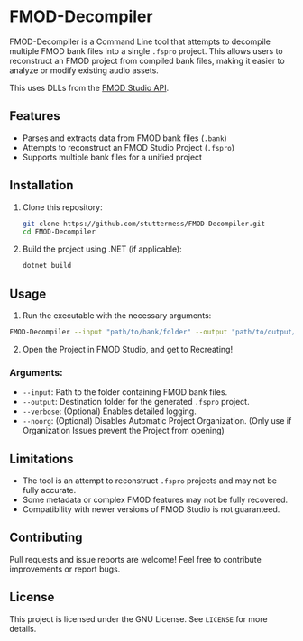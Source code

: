 # FMOD-Decompiler

FMOD-Decompiler is a Command Line tool that attempts to decompile multiple FMOD bank files into a single `.fspro` project. This allows users to reconstruct an FMOD project from compiled bank files, making it easier to analyze or modify existing audio assets.<br>


This uses DLLs from the [FMOD Studio API](https://fmod.com/download#fmodengine).

## Features
- Parses and extracts data from FMOD bank files (`.bank`)
- Attempts to reconstruct an FMOD Studio Project (`.fspro`)
- Supports multiple bank files for a unified project

## Installation
1. Clone this repository:
   ```sh
   git clone https://github.com/stuttermess/FMOD-Decompiler.git
   cd FMOD-Decompiler
   ```
2. Build the project using .NET (if applicable):
   ```sh
   dotnet build
   ```

## Usage
1. Run the executable with the necessary arguments:
```sh
FMOD-Decompiler --input "path/to/bank/folder" --output "path/to/output/project"
```
2. Open the Project in FMOD Studio, and get to Recreating!

### Arguments:
- `--input`: Path to the folder containing FMOD bank files.
- `--output`: Destination folder for the generated `.fspro` project.
- `--verbose`: (Optional) Enables detailed logging.
- `--noorg`: (Optional) Disables Automatic Project Organization. (Only use if Organization Issues prevent the Project from opening)

## Limitations
- The tool is an attempt to reconstruct `.fspro` projects and may not be fully accurate.
- Some metadata or complex FMOD features may not be fully recovered.
- Compatibility with newer versions of FMOD Studio is not guaranteed.

## Contributing
Pull requests and issue reports are welcome! Feel free to contribute improvements or report bugs.

## License
This project is licensed under the GNU License. See `LICENSE` for more details.

